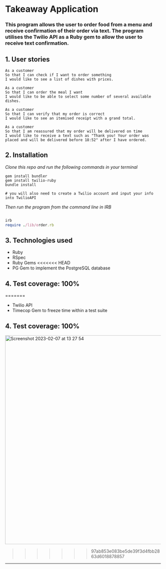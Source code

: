 # Takeaway Application

### This program allows the user to order food from a menu and receive confirmation of their order via text. The program utilises the Twilio API as a Ruby gem to allow the user to receive text confirmation.

## 1. User stories

```
As a customer
So that I can check if I want to order something
I would like to see a list of dishes with prices.

As a customer
So that I can order the meal I want
I would like to be able to select some number of several available dishes.

As a customer
So that I can verify that my order is correct
I would like to see an itemised receipt with a grand total.

As a customer
So that I am reassured that my order will be delivered on time
I would like to receive a text such as "Thank you! Your order was placed and will be delivered before 18:52" after I have ordered.
```

## 2. Installation

_Clone this repo and run the following commands in your terminal_

```
gem install bundler
gem install twilio-ruby
bundle install

# you will also need to create a Twilio account and input your info into TwilioAPI

```

_Then run the program from the command line in IRB_

```ruby

irb
require ./lib/order.rb

```

## 3. Technologies used

- Ruby
- RSpec
- Ruby Gems
<<<<<<< HEAD
- PG Gem to implement the PostgreSQL database

## 4. Test coverage: 100%

=======
- Twilio API
- Timecop Gem to freeze time within a test suite

## 4. Test coverage: 100%


<img width="675" alt="Screenshot 2023-02-07 at 13 27 54" src="https://user-images.githubusercontent.com/117643324/217257896-38f72b7d-b404-482a-9f97-361846b320b4.png">

>>>>>>> 97ab853e083be5de39f3d4fbb2863d6018878857


<!-- BEGIN GENERATED SECTION DO NOT EDIT -->

---


<!-- END GENERATED SECTION DO NOT EDIT -->
